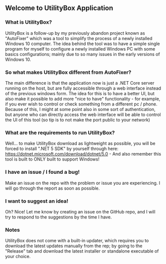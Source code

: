 ## Welcome to UtilityBox Application

### What is UtilityBox?
UtilityBox is a follow-up by my previously abandon project known as "AutoFixer" which was a tool to simplify the process of a newly installed Windows 10 computer.
The idea behind the tool was to have a simple single program for myself to configure a newly installed Windows PC with some basics configurations; mainly due to so many issues in the early versions of Windows 10.

### So what makes UtilityBox different from AutoFixer?
The main difference is that the application now is just a .NET Core server running on the host, but are fully accessible through a web interface instead of the previous windows form. The idea for this is to have a better UI, but also make it possible to add more "nice to have" functionality - for example, if you ever wish to control or check something from a different pc / phone. Because of this, I might at some point also in some sort of authentication, but anyone who can directly access the web interface will be able to control the UI of this tool (so tip is to not make the port public to your network)

### What are the requirements to run UtilityBox?
Well... to make UtilityBox download as lightweight as possible, you will be forced to install ".NET 5 SDK" by yourself through here: https://dotnet.microsoft.com/download/dotnet/5.0 - And also remember this tool is built to ONLY built to support Windows!

### I have an issue / I found a bug!
Make an issue on the repo with the problem or issue you are experiencing. I will go through the report as soon as possible.

### I want to suggest an idea!
Oh? Nice! Let me know by creating an issue on the GitHub repo, and I will try to respond to the suggestions by the time I have.

### Notes
UtilityBox does not come with a built-in updater, which requires you to download the latest updates manually from the rep; by going to the "Release" tab and download the latest installer or standalone executable of your choice.
